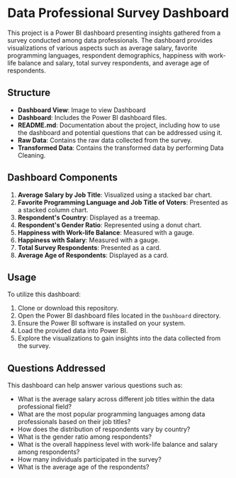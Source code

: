 # Data Professional Survey Dashboard

This project is a Power BI dashboard presenting insights gathered from a survey conducted among data professionals. The dashboard provides visualizations of various aspects such as average salary, favorite programming languages, respondent demographics, happiness with work-life balance and salary, total survey respondents, and average age of respondents.

## Structure

- **Dashboard View**: Image to view Dashboard
- **Dashboard**: Includes the Power BI dashboard files.
- **README.md**: Documentation about the project, including how to use the dashboard and potential questions that can be addressed using it.
- **Raw Data**: Contains the raw data collected from the survey.
- **Transformed Data**: Contains the transformed data by performing Data Cleaning.

## Dashboard Components

1. **Average Salary by Job Title**: Visualized using a stacked bar chart.
2. **Favorite Programming Language and Job Title of Voters**: Presented as a stacked column chart.
3. **Respondent's Country**: Displayed as a treemap.
4. **Respondent's Gender Ratio**: Represented using a donut chart.
5. **Happiness with Work-life Balance**: Measured with a gauge.
6. **Happiness with Salary**: Measured with a gauge.
7. **Total Survey Respondents**: Presented as a card.
8. **Average Age of Respondents**: Displayed as a card.

## Usage

To utilize this dashboard:

1. Clone or download this repository.
2. Open the Power BI dashboard files located in the `Dashboard` directory.
3. Ensure the Power BI software is installed on your system.
4. Load the provided data into Power BI.
5. Explore the visualizations to gain insights into the data collected from the survey.

## Questions Addressed

This dashboard can help answer various questions such as:

- What is the average salary across different job titles within the data professional field?
- What are the most popular programming languages among data professionals based on their job titles?
- How does the distribution of respondents vary by country?
- What is the gender ratio among respondents?
- What is the overall happiness level with work-life balance and salary among respondents?
- How many individuals participated in the survey?
- What is the average age of the respondents?

